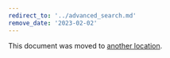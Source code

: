 ```yaml
---
redirect_to: '../advanced_search.md'
remove_date: '2023-02-02'
---
```


This document was moved to [another location](../advanced_search.md).

<!-- This redirect file can be deleted after <2023-02-02>. -->
<!-- Redirects that point to other docs in the same project expire in three months. -->
<!-- Redirects that point to docs in a different project or site (for example, link is not relative and starts with `https:`) expire in one year. -->
<!-- Before deletion, see: https://docs.gitlab.com/ee/development/documentation/redirects.html -->
